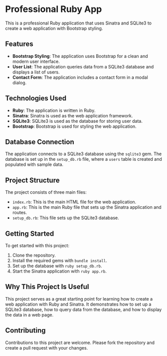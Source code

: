 # Professional Ruby App

This is a professional Ruby application that uses Sinatra and SQLite3 to create a web application with Bootstrap styling.

## Features

- **Bootstrap Styling**: The application uses Bootstrap for a clean and modern user interface.
- **User List**: The application queries data from a SQLite3 database and displays a list of users.
- **Contact Form**: The application includes a contact form in a modal dialog.

## Technologies Used

- **Ruby**: The application is written in Ruby.
- **Sinatra**: Sinatra is used as the web application framework.
- **SQLite3**: SQLite3 is used as the database for storing user data.
- **Bootstrap**: Bootstrap is used for styling the web application.

## Database Connection

The application connects to a SQLite3 database using the `sqlite3` gem. The database is set up in the `setup_db.rb` file, where a `users` table is created and populated with sample data.

## Project Structure

The project consists of three main files:

- `index.rb`: This is the main HTML file for the web application.
- `app.rb`: This is the main Ruby file that sets up the Sinatra application and routes.
- `setup_db.rb`: This file sets up the SQLite3 database.

## Getting Started

To get started with this project:

1. Clone the repository.
2. Install the required gems with `bundle install`.
3. Set up the database with `ruby setup_db.rb`.
4. Start the Sinatra application with `ruby app.rb`.

## Why This Project Is Useful

This project serves as a great starting point for learning how to create a web application with Ruby and Sinatra. It demonstrates how to set up a SQLite3 database, how to query data from the database, and how to display the data in a web page.

## Contributing

Contributions to this project are welcome. Please fork the repository and create a pull request with your changes.
